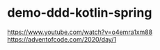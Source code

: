 # demo-ddd-kotlin-spring
https://www.youtube.com/watch?v=o4emra1xm88
https://adventofcode.com/2020/day/1